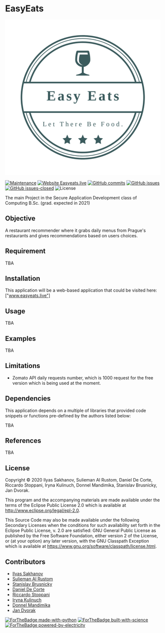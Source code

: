 # EasyEats

![Logo](https://github.com/Slemanof/easyeats.live/blob/frontend/Easy%20Eats%20Logos/logo.png)

[![Maintenance](https://img.shields.io/badge/Maintained%3F-yes-green.svg)](https://GitHub.com/Slemanof/easyeats.live/graphs/commit-activity)
[![Website Easyeats.live](https://img.shields.io/website-up-down-green-red/http/shields.io.svg)](http://easyeasts.live/)
[![GitHub commits](https://img.shields.io/github/commits-since/Naereen/StrapDown.js/v1.0.0.svg)](https://GitHub.com/Slemanof/easyeats.live/commit/)
[![GitHub issues](https://img.shields.io/github/issues/Slemanof/easyeats.live)](https://github.com/Slemanof/easyeats.live/issues)
[![GitHub issues-closed](https://img.shields.io/github/issues-closed/Slemanof/easyeats.live)](https://GitHub.com/Slemanof/easyeats.live/issues?q=is%3Aissue+is%3Aclosed)
![License](https://img.shields.io/github/license/Slemanof/easyeats.live)

The main Project in the Secure Application Development class of Computing B.Sc.
(grad. expected in 2021)


## Objective

A restaurant recommender where it grabs daily menus from Prague's restaurants
and gives recommendations based on users choices.

## Requirement

TBA

## Installation

This application will be a web-based application that could be visited here:
 ["www.easyeats.live"]

## Usage

TBA

## Examples

TBA


## Limitations

* Zomato API daily requests number, which is 1000 request for the free version which
  is being used at the moment.


## Dependencies

This application depends on a multiple of libraries that provided code snippets
or functions pre-defined by the authors listed below:

TBA

## References

TBA

## License

Copyright © 2020 Ilyas Sakhanov, Sulieman Al Rustom, Daniel De Corte,
Riccardo Stoppani, Iryna Kulinuch, Donnel Mandimika, Stanislav Brusnicky, Jan Dvorak.

This program and the accompanying materials are made available under the
terms of the Eclipse Public License 2.0 which is available at
http://www.eclipse.org/legal/epl-2.0.

This Source Code may also be made available under the following Secondary
Licenses when the conditions for such availability set forth in the Eclipse
Public License, v. 2.0 are satisfied: GNU General Public License as published by
the Free Software Foundation, either version 2 of the License, or (at your
option) any later version, with the GNU Classpath Exception which is available
at https://www.gnu.org/software/classpath/license.html.

## Contributors

- [Ilyas Sakhanov](https://github.com/ilyassakhanov)
- [Sulieman Al Rustom](https://github.com/Slemanof)
- [Stanislav Brusnicky](https://github.com/Stanley008)
- [Daniel De Corte](https://github.com/DeCortez)
- [Riccardo Stoppani](https://github.com/riccardosl)
- [Iryna Kulinuch](https://github.com/irinakulinich3712)
- [Donnel Mandimika](https://github.com/donnelmandimika)
- [Jan Dvorak](https://github.com/jandvorak-dot)

[![ForTheBadge made-with-python](http://ForTheBadge.com/images/badges/made-with-python.svg)](https://www.python.org/)
[![ForTheBadge built-with-science](http://ForTheBadge.com/images/badges/built-with-science.svg)](https://GitHub.com/Slemanof)
[![ForTheBadge powered-by-electricity](http://ForTheBadge.com/images/badges/powered-by-electricity.svg)](http://easyeats.live)
